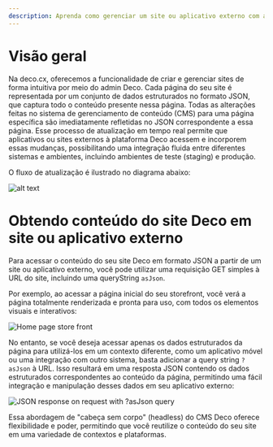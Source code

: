 ```yaml
---
description: Aprenda como gerenciar um site ou aplicativo externo com a Deco
---
```


# Visão geral

Na deco.cx, oferecemos a funcionalidade de criar e gerenciar sites de forma intuitiva por meio do admin Deco. Cada página do seu site é representada por um conjunto de dados estruturados no formato JSON, que captura todo o conteúdo presente nessa página. Todas as alterações feitas no sistema de gerenciamento de conteúdo (CMS) para uma página específica são imediatamente refletidas no JSON correspondente a essa página. Esse processo de atualização em tempo real permite que aplicativos ou sites externos à plataforma Deco acessem e incorporem essas mudanças, possibilitando uma integração fluida entre diferentes sistemas e ambientes, incluindo ambientes de teste (staging) e produção.

O fluxo de atualização é ilustrado no diagrama abaixo:

![alt text](/docs/headless-cms/change-flow.png)

# Obtendo conteúdo do site Deco em site ou aplicativo externo

Para acessar o conteúdo do seu site Deco em formato JSON a partir de um site ou aplicativo externo, você pode utilizar uma requisição GET simples à URL do site, incluindo uma queryString `asJson`.

Por exemplo, ao acessar a página inicial do seu storefront, você verá a página totalmente renderizada e pronta para uso, com todos os elementos visuais e interativos:

![Home page store front](/docs/headless-cms/site.png)

No entanto, se você deseja acessar apenas os dados estruturados da página para utilizá-los em um contexto diferente, como um aplicativo móvel ou uma integração com outro sistema, basta adicionar a query string `?asJson` à URL. Isso resultará em uma resposta JSON contendo os dados estruturados correspondentes ao conteúdo da página, permitindo uma fácil integração e manipulação desses dados em seu aplicativo externo:

![JSON response on request with ?asJson query](/docs/headless-cms/asjson.png)

Essa abordagem de "cabeça sem corpo" (headless) do CMS Deco oferece flexibilidade e poder, permitindo que você reutilize o conteúdo do seu site em uma variedade de contextos e plataformas.
